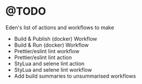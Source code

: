 # @TODO

Eden's list of actions and workflows to make

- Build & Publish (docker) Workflow
- Build & Run (docker) Workflow
- Prettier/eslint lint workflow
- Prettier/eslint lint action
- StyLua and selene lint action
- StyLua and selene lint workflow
- Add build summaries to unsummarised workflows
